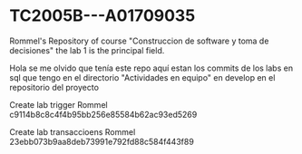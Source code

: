 # TC2005B---A01709035
Rommel's Repository of course "Construccion de software y toma de decisiones" the lab 1 is the principal field.

Hola se me olvido que tenía este repo aquí estan los commits de los labs en sql que tengo en el directorio "Actividades en equipo" en develop  en el repositorio del proyecto

Create lab trigger Rommel c9114b8c8c4f4b95bb256e85584b62ac93ed5269

Create lab transaccioens Rommel 23ebb073b9aa8deb73991e792fd88c584f443f89
